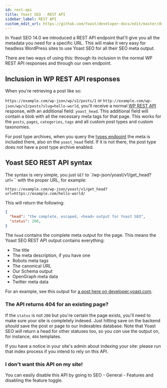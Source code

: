 ```yaml
---
id: rest-api
title: Yoast SEO - REST API
sidebar_label: REST API
custom_edit_url: https://github.com/Yoast/developer-docs/edit/master/docs/customization/apis/rest-api.md
---
```


In Yoast SEO 14.0 we introduced a REST API endpoint that'll give you all the metadata you need for a specific URL. This will make it very easy for headless WordPress sites to use Yoast SEO for all their SEO meta output.

There are two ways of using this: through its inclusion in the normal WP REST API responses and through our own endpoint.

## Inclusion in WP REST API responses
When you're retrieving a post like so:

`https://example.com/wp-json/wp/v2/posts/1` or `http://example.com/wp-json/wp/v2/posts?slug=hello-world`, you'll receive a normal [WP REST API](https://developer.wordpress.org/rest-api/reference/) response, with an additional field: `yoast_head`. This additional field will contain a blob with all the necessary meta tags for that page. This works for the `posts`, `pages`, `categories`, `tags` and all custom post types and custom taxonomies.

For post type archives, when you query the [types endpoint](https://developer.wordpress.org/rest-api/reference/post-types/) the meta is included there, also on the `yoast_head` field. If it is not there, the post type does not have a post type archive enabled.

## Yoast SEO REST API syntax
The syntax is very simple, you just `GET` to `/wp-json/yoast/v1/get_head?url=`` with the proper URL, for example:

```
https://example.com/wp-json/yoast/v1/get_head?url=https://example.com/hello-world/
```

This will return the following:

```json
{
  "head": "the complete, escaped, <head> output for Yoast SEO",
  "status": 200,
}
```

The `head` contains the complete meta output for the page. This means the Yoast SEO REST API output contains everything:

* The title
* The meta description, if you have one
* Robots meta tags
* The canonical URL
* Our Schema output
* OpenGraph meta data
* Twitter meta data

For an example, see this output for [a post here on developer.yoast.com](https://developer.yoast.com/blog/wp-json/yoast/v1/get_head?url=https://developer.yoast.com/blog/upcoming-release-yoast-seo-14-0-indexables/).

### The API returns 404 for an existing page?
If the `status` is not `200` but you're certain the page exists, you'll need to make sure your site is completely indexed. Just hitting save on the backend *should* save the post or page to our Indexables database. Note that Yoast SEO *will* return a head for other statuses too, so you *can* use the output on, for instance, `404` templates.

If you have a notice in your site's admin about indexing your site: please run that index process if you intend to rely on this API.

### I don't want this API on my site!
You can easily disable this API by going to SEO - General - Features and disabling the feature toggle.
